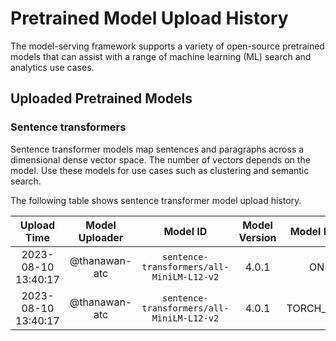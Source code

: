 # Pretrained Model Upload History

The model-serving framework supports a variety of open-source pretrained models that can assist with a range of machine learning (ML) search and analytics use cases. 


## Uploaded Pretrained Models


### Sentence transformers

Sentence transformer models map sentences and paragraphs across a dimensional dense vector space. The number of vectors depends on the model. Use these models for use cases such as clustering and semantic search. 

The following table shows sentence transformer model upload history.

[//]: # (This may be the most platform independent comment)

|Upload Time|Model Uploader|Model ID|Model Version|Model Format|Embedding Dimension|Pooling Mode|Workflow Run ID|
| :---: | :---: | :---: | :---: | :---: | :---: | :---: | :---: |
|2023-08-10 13:40:17|@thanawan-atc|`sentence-transformers/all-MiniLM-L12-v2`|4.0.1|ONNX|N/A|N/A|5825366288|
|2023-08-10 13:40:17|@thanawan-atc|`sentence-transformers/all-MiniLM-L12-v2`|4.0.1|TORCH_SCRIPT|N/A|N/A|5825366288|
